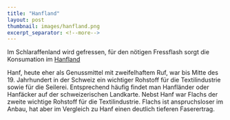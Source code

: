 ```yaml
---
title: "Hanfland"
layout: post
thumbnail: images/hanfland.png
excerpt_separator: <!--more-->
---
```


Im Schlaraffenland wird gefressen, für den nötigen Fressflash sorgt die Konsumation im [Hanfland](https://s.geo.admin.ch/uvznqdxtyyph)

Hanf, heute eher als Genussmittel mit zweifelhaftem Ruf, war bis Mitte des 19. Jahrhundert in der Schweiz ein wichtiger Rohstoff für die Textilindustrie sowie für die Seilerei. Entsprechend häufig findet man Hanfländer oder Hanfäcker auf der schweizerischen Landkarte.
Nebst Hanf war Flachs der zweite wichtige Rohstoff für die Textilindustrie. Flachs ist anspruchsloser im Anbau, hat aber im Vergleich zu Hanf einen deutlich tieferen Faserertrag. 
<!--more-->
